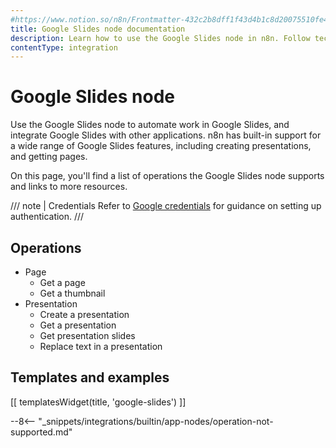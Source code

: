 ```yaml
---
#https://www.notion.so/n8n/Frontmatter-432c2b8dff1f43d4b1c8d20075510fe4
title: Google Slides node documentation
description: Learn how to use the Google Slides node in n8n. Follow technical documentation to integrate Google Slides node into your workflows.
contentType: integration
---
```


# Google Slides node

Use the Google Slides node to automate work in Google Slides, and integrate Google Slides with other applications. n8n has built-in support for a wide range of Google Slides features, including creating presentations, and getting pages. 

On this page, you'll find a list of operations the Google Slides node supports and links to more resources.

/// note | Credentials
Refer to [Google credentials](/integrations/builtin/credentials/google/) for guidance on setting up authentication. 
///

## Operations

* Page
    * Get a page
    * Get a thumbnail
* Presentation
    * Create a presentation
    * Get a presentation
    * Get presentation slides
    * Replace text in a presentation

## Templates and examples

<!-- see https://www.notion.so/n8n/Pull-in-templates-for-the-integrations-pages-37c716837b804d30a33b47475f6e3780 -->
[[ templatesWidget(title, 'google-slides') ]]

--8<-- "_snippets/integrations/builtin/app-nodes/operation-not-supported.md"
